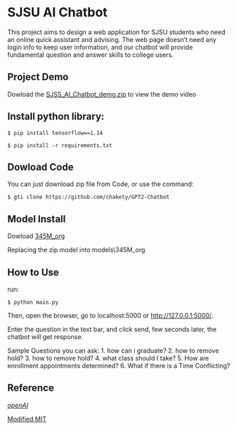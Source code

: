 # SJSU AI Chatbot

This project aims to design a web application for SJSU students who need an online quick assistant and advising. The web page doesn’t need any login info to keep user information, and our chatbot will provide fundamental question and answer skills to college users.

## Project Demo
Dowload the  [SJSS_AI_Chatbot_demo.zip](https://drive.google.com/drive/folders/1_1n2CdniG9UY4QEEr7g4WKkOVHWmjRPx?usp=sharing) to view the demo video

## Install python library:
```
$ pip install tensorflow==1.14
```

```
$ pip install -r requirements.txt
```
## Dowload Code
You can just download zip file from Code, or use the command:
```
$ gti clone https://github.com/chakety/GPT2-Chatbot
```

## Model Install 
Dowload [345M_org](https://drive.google.com/drive/folders/1_1n2CdniG9UY4QEEr7g4WKkOVHWmjRPx?usp=sharing)

Replacing the zip model into models\345M_org

## How to Use
run:
```
$ python main.py
```
Then, open the browser, go to localhost:5000 or http://127.0.0.1:5000/.

Enter the question in the text bar, and click send, few seconds later, the chatbot will get response.

Sample Questions you can ask:
    1. how can i graduate?
    2. how to remove hold?
    3. how to remove hold?
    4. what class should I take?
    5. How are enrollment appointments determined?
    6. What if there is a Time Conflicting?





## Reference
[*openAI*](https://github.com/openai/gpt-2)<br>

[Modified MIT](./LICENSE)
